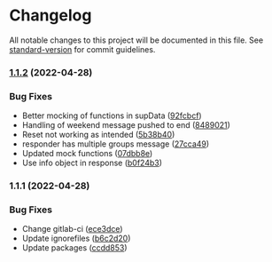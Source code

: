 # Changelog

All notable changes to this project will be documented in this file. See [standard-version](https://github.com/conventional-changelog/standard-version) for commit guidelines.

### [1.1.2](https://gitlab.tba-hosting.de/schiffner/rocket-chat-daily-standup/compare/v1.1.1...v1.1.2) (2022-04-28)


### Bug Fixes

* Better mocking of functions in supData ([92fcbcf](https://gitlab.tba-hosting.de/schiffner/rocket-chat-daily-standup/commit/92fcbcff8a9f1d8beb99b814363e44b14909a0ec))
* Handling of weekend message pushed to end ([8489021](https://gitlab.tba-hosting.de/schiffner/rocket-chat-daily-standup/commit/8489021627b2f28f18297b1fe9254383983913ee))
* Reset not working as intended ([5b38b40](https://gitlab.tba-hosting.de/schiffner/rocket-chat-daily-standup/commit/5b38b40e5676f6749840b9072ff45b54de6dea6f))
* responder has multiple groups message ([27cca49](https://gitlab.tba-hosting.de/schiffner/rocket-chat-daily-standup/commit/27cca49e2e9ce27e98c14bb37cc74b5ee96bbc42))
* Updated mock functions ([07dbb8e](https://gitlab.tba-hosting.de/schiffner/rocket-chat-daily-standup/commit/07dbb8e1e23ef3ed2af92479f16a1164f6d8479b))
* Use info object in response ([b0f24b3](https://gitlab.tba-hosting.de/schiffner/rocket-chat-daily-standup/commit/b0f24b37103edebd7cb602dfcfd70afe896f8482))

### 1.1.1 (2022-04-28)


### Bug Fixes

* Change gitlab-ci ([ece3dce](https://gitlab.tba-hosting.de/schiffner/rocket-chat-daily-standup/commit/ece3dceeb7d62d748a46420004b74111c4c8eb34))
* Update ignorefiles ([b6c2d20](https://gitlab.tba-hosting.de/schiffner/rocket-chat-daily-standup/commit/b6c2d20ee5d3606eb9b1ab2a1f52737ee1c3eae7))
* Update packages ([ccdd853](https://gitlab.tba-hosting.de/schiffner/rocket-chat-daily-standup/commit/ccdd853e399a54c85bad335ac3249d7165fb09eb))

